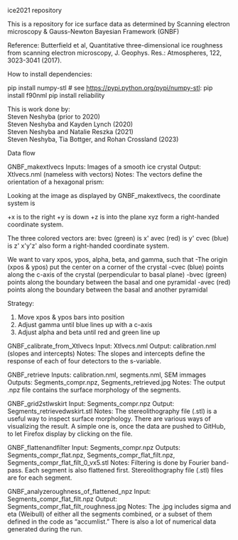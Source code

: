 ice2021 repository

This is a repository for ice surface data as determined by Scanning electron microscopy & Gauss-Newton Bayesian Framework (GNBF)

Reference:
Butterfield et al, Quantitative three-dimensional ice roughness from scanning electron microscopy, J. Geophys. Res.: Atmospheres, 122, 3023-3041 (2017).


How to install dependencies:

pip install numpy-stl # see https://pypi.python.org/pypi/numpy-stl:
pip install f90nml
pip install reliability

This is work done by:  
Steven Neshyba (prior to 2020)  
Steven Neshyba and Kayden Lynch (2020)  
Steven Neshyba and Natalie Reszka (2021)  
Steven Neshyba, Tia Bottger, and Rohan Crossland (2023)

Data flow

GNBF_makextlvecs
Inputs: Images of a smooth ice crystal 
Output: Xtlvecs.nml (nameless with vectors)
Notes: The vectors define the orientation of a hexagonal prism:

Looking at the image as displayed by GNBF_makextlvecs, the coordinate system is

+x is to the right
+y is down
+z is into the plane
xyz form a right-handed coordinate system.

The three colored vectors are:
bvec (green) is x'
avec (red) is y'
cvec (blue) is z'
x'y'z' also form a right-handed coordinate system.

We want to vary xpos, ypos, alpha, beta, and gamma, such that
-The origin (xpos & ypos) put the center on a corner of the crystal
-cvec (blue) points along the c-axis of the crystal (perpendicular to basal plane)
-bvec (green) points along the boundary between the basal and one pyramidal
-avec (red) points along the boundary between the basal and another pyramidal

Strategy:
1. Move xpos & ypos bars into position
2. Adjust gamma until blue lines up with a c-axis
3. Adjust alpha and beta until red and green line up

GNBF_calibrate_from_Xtlvecs
Input: Xtlvecs.nml
Output: calibration.nml (slopes and intercepts)
Notes: The slopes and intercepts define the response of each of four detectors to the s-variable.

GNBF_retrieve 
Inputs: calibration.nml, segments.nml, SEM immages
Outputs: Segments_compr.npz, Segments_retrieved.jpg
Notes: The output .npz file contains the surface morphology of the segments.

GNBF_grid2stlwskirt
Input: Segments_compr.npz
Output: Segments_retrievedwskirt.stl
Notes: The stereolithography file (.stl) is a useful way to inspect surface morphology. There are various ways of visualizing the result. A simple one is, once the data are pushed to GitHub, to let Firefox display by clicking on the file.

GNBF_flattenandfilter
Input: Segments_compr.npz
Outputs: Segments_compr_flat.npz, Segments_compr_flat_filt.npz, Segments_compr_flat_filt_0_vx5.stl
Notes: Filtering is done by Fourier band-pass. Each segment is also flattened first. Stereolithography file (.stl) files are for each segment.

GNBF_analyzeroughness_of_flattened_npz
Input: Segments_compr_flat_filt.npz
Output: Segments_compr_flat_filt_roughness.jpg
Notes: The .jpg includes sigma and eta (Weibull) of either all the segments combined, or a subset of them defined in the code as “accumlist.” There is also a lot of numerical data generated during the run.
